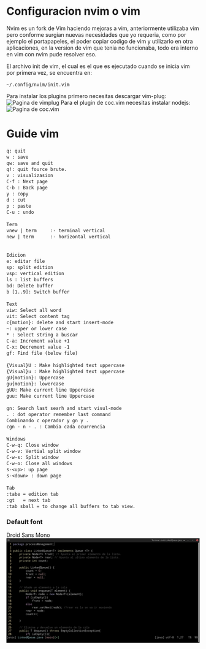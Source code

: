 # Configuracion nvim o vim
Nvim es un fork de Vim haciendo mejoras a vim, anteriormente utilizaba vim pero conforme surgian nuevas necesidades 
que yo requeria, como por ejemplo el portapapeles, el poder copiar codigo de vim y utilizarlo en otra aplicaciones,
en la version de vim que tenia no funcionaba, todo era interno en vim con nvim pude resolver eso.

El archivo init de vim, el cual es el que es ejecutado cuando se inicia vim por primera vez, se encuentra en:
~~~
~/.config/nvim/init.vim
~~~

Para instalar los plugins primero necesitas descargar vim-plug:
![Pagina de vimplug](https://github.com/junegunn/vim-plug)
Para el plugin de coc.vim necesitas instalar nodejs:
![Pagina de coc.vim](https://github.com/neoclide/coc.nvim)

# Guide vim
~~~
q: quit
w : save
qw: save and quit
q!: quit fource brute.
v : visualizasion
C-f : Next page
C-b : Back page
y : copy
d : cut
p : paste
C-u : undo

Term
vnew | term     :- terminal vertical
new | term      :- horizontal vertical


Edicion 
e: editar file 
sp: split edition 
vsp: vertical edition
ls : list buffers
bd: Delete buffer 
b [1..9]: Switch buffer 

Text 
viw: Select all word
vit: Select content tag
c{motion}: delete and start insert-mode
~: upper or lower case
* : Select string a buscar
C-a: Increment value +1
C-x: Decrement value -1
gf: Find file (below file)

{Visual}U : Make highlighted text uppercase
{Visual}u : Make highlighted text uppercase
gU{motion}: Uppercase
gu{motion}: lowercase
gUU: Make current line Uppercase 
guu: Make current line Uppercase 

gn: Search last searh and start visul-mode
. : dot operator remember last command
Combinando c operador y gn y .
cgn - n - . : Cambia cada ocurrencia 

Windows
C-w-q: Close window
C-w-v: Vertial split window
C-w-s: Split window
C-w-o: Close all windows
s-<up>: up page
s-<down> : down page

Tab 
:tabe = edition tab
:gt   = next tab 
:tab sball = to change all buffers to tab view.
~~~

### Default font
Droid Sans Mono
![Linked java](./img/2LinkedQueueJava.png)

